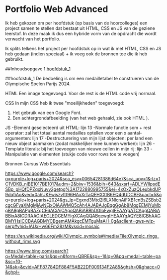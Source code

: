 # Portfolio Web Advanced

Ik heb gekozen om per hoofdstuk (op basis van de hoorcolleges) een project samen te stellen dat bestaat uit HTML, CSS en JS van de geziene leerstof.
In deze maak ik dus een hybride vorm van de opdracht die wordt verwacht van het portfolio.

Ik splits telkens het project per hoofdstuk op in wat ik met HTML, CSS en JS heb gedaan (indien speciaal) + ik voeg ook de bronnen toe die ik heb gebruikt.

##Inhoudsopgave
1.[hoofdstuk_1](#hoofdstuk_1)

##hoofdstuk_1
De bedoeling is om een medailletabel te construeren van de Olympische Spelen Parijs 2024.

HTML
Een image toegevoegd. Voor de rest is de HTML code vrij normaal.

CSS
In mijn CSS heb ik twee "moeilijkheden" toegevoegd:
1. Het gebruik van een Google Font.
2. Een achtergrondafbeelding (van het web gehaald, zie ook HTML ).

JS
-Element geselecteerd uit HTML: lijn 13
-Normale functie som + rest operator: zal het totaal aantal medailles optellen voor een x aantal-argumenten: lijn 17
-Destructurering van mijn lijst objecten: per land een nieuw object aanmaken (zodat makkelijker mee kunnen werken): lijn 26
-Template literals: bij het toevoegen van nieuwe cellen in mijn rij: lijn 33
-Manipulatie van elementen (stukje code voor rows toe te voegen)

Bronnen
Cursus Web Essentials

https://www.google.com/search?q=purple+log+paris+2024&sca_esv=00654281386d64e7&sca_upv=1&rlz=1C1VDKB_nlBE1017BE1017&udm=2&biw=1536&bih=643&sxsrf=ADLYWIIpsdESBp_pHQfDPZqxNuvv2getpg%3A1722880995755&ei=4xOxZuzQLeubkdUP9dqfiAo&ved=0ahUKEwiszvftt96HAxXrTaQEHXXtB6EQ4dUDCBE&uact=5&oq=purple+log+paris+2024&gs_lp=Egxnd3Mtd2l6LXNlcnAiFXB1cnBsZSBsb2cgcGFyaXMgMjAyNEjxOlAAWMQ5cAh4AJABAJgBqgGgAb8MqgEEMjYuMbgBA8gBAPgBAZgCE6ACiAjCAgoQABiABBhDGIoFwgIFEAAYgATCAggQABiABBixA8ICDRAAGIAEGLEDGEMYigXCAgQQABgewgIHEAAYgAQYE8ICBhAAGBMYHsICCBAAGBMYCBgemAMAkgcEMTguMaAH-0g&sclient=gws-wiz-serp#vhid=lAUxHw66Fm28zM&vssid=mosaic

https://en.wikipedia.org/wiki/Olympic_symbols#/media/File:Olympic_rings_without_rims.svg

https://www.bing.com/search?q=Medal+table+paris&qs=n&form=QBRE&sp=-1&lq=0&pq=medal+table+pa&sc=10-14&sk=&cvid=AFF87784DF884F5AB22DF009134F2A85&ghsh=0&ghacc=0&ghpl=






